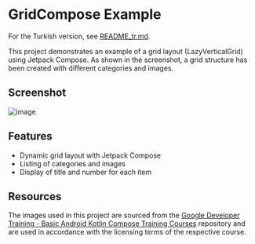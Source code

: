 # GridCompose Example

For the Turkish version, see [README_tr.md](README_tr.md).

This project demonstrates an example of a grid layout (LazyVerticalGrid) using Jetpack Compose. As shown in the screenshot, a grid structure has been created with different categories and images.

## Screenshot

![image](https://github.com/user-attachments/assets/67ea37f0-29b0-436e-acfc-d92144f74cdb)

## Features

- Dynamic grid layout with Jetpack Compose
- Listing of categories and images
- Display of title and number for each item

## Resources

The images used in this project are sourced from the [Google Developer Training - Basic Android Kotlin Compose Training Courses](https://github.com/google-developer-training/basic-android-kotlin-compose-training-courses) repository and are used in accordance with the licensing terms of the respective course.
